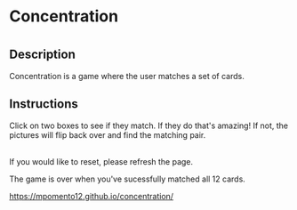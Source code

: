 <h1>Concentration<h1>
  <h2>Description</h2>
Concentration is a game where the user matches a set of cards.

<h2>Instructions</h2>
Click on two boxes to see if they match. If they do that's amazing! If not, the pictures will flip back over and find the matching pair.

  <br>If you would like to reset, please refresh the page.</br>

The game is over when you've sucessfully matched all 12 cards.

https://mpomento12.github.io/concentration/
